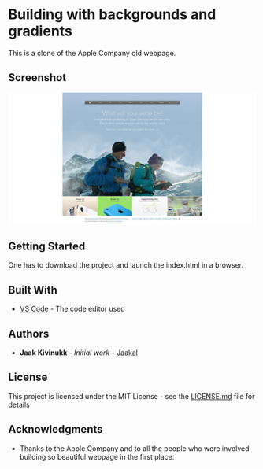# Building with backgrounds and gradients

This is a clone of the Apple Company old webpage.

## Screenshot

![Screenshot of the webpage](https://github.com/Jaakal/building-with-backgrounds-and-gradients/blob/apple/screenshot.jpg)

## Getting Started

One has to download the project and launch the index.html in a browser.

## Built With

* [VS Code](https://code.visualstudio.com/) - The code editor used

## Authors

* **Jaak Kivinukk** - *Initial work* - [Jaakal](https://github.com/Jaakal)

## License

This project is licensed under the MIT License - see the [LICENSE.md](https://github.com/Jaakal/building-with-backgrounds-and-gradients/blob/apple/LICENSE.md) file for details

## Acknowledgments

* Thanks to the Apple Company and to all the people who were involved building so beautiful webpage in the first place.
